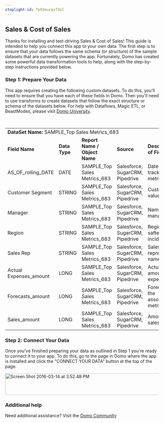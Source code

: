 ```yaml
---
stoplight-id: 7p93eucqv73ol
---
```


<div class="col-md-12 content-panel">
                <h2>Sales &amp; Cost of Sales</h2>
                <p></p><p>Thanks for installing and test-driving <span id="title">Sales &amp; Cost of Sales</span>! This guide is intended to help you connect this app to your own data. The first step is to ensure that your data follows the same schema (or structure) of the sample datasets that are currently powering the app. Fortunately, Domo has created some powerful data transformation tools to help, along with the step-by-step instructions provided below.</p><div class="doc-row" id="Step%201:%20Identify%20Required%20Data%20Fields"><h3 class="doc-row-title">Step 1: Prepare Your Data</h3><div class="small-pad-bottom"><p>This app requires creating the following custom datasets. To do this, you'll need to ensure that you have each of these fields in Domo. Then you'll need to use transforms to create datasets that follow the exact structure or schema of the datasets below. For help with Dataflows, Magic ETL, or BeastModes, please visit <a href="https://university.domo.com/" target="_blank">Domo University</a>.</p></div>
                <br>
                <div id="custom-data-container"><table id="SAMPLE_Top-Sales-Metrics_683"><tbody><tr><td colspan="6"><strong>DataSet Name:</strong> <span class="value">SAMPLE_Top Sales Metrics_683</span></td></tr><!--tr>    <td colspan="6"></td></tr--><tr><td><strong>Field Name</strong></td><td><strong>Data Type</strong></td><td><strong>Report Name / Object Name</strong></td><td><strong>Source </strong></td><td colspan="2"><strong>Description of Field</strong></td></tr><tr><td>AS_OF_rolling_DATE</td><td>DATE</td><td>SAMPLE_Top Sales Metrics_683</td><td>Salesforce, SugarCRM, Pipedrive</td><td colspan="2">Date of tracked metrics</td></tr><tr><td>Customer Segment</td><td>STRING</td><td>SAMPLE_Top Sales Metrics_683</td><td>Salesforce, SugarCRM, Pipedrive</td><td colspan="2">Customer value</td></tr><tr><td>Manager</td><td>STRING</td><td>SAMPLE_Top Sales Metrics_683</td><td>Salesforce, SugarCRM, Pipedrive</td><td colspan="2">Name of manager</td></tr><tr><td>Region</td><td>STRING</td><td>SAMPLE_Top Sales Metrics_683</td><td>Salesforce, SugarCRM, Pipedrive</td><td colspan="2">Region of saftey incident</td></tr><tr><td>Sales Rep</td><td>STRING</td><td>SAMPLE_Top Sales Metrics_683</td><td>Salesforce, SugarCRM, Pipedrive</td><td colspan="2">Sales representative name</td></tr><tr><td>Actual Expenses_amount</td><td>LONG</td><td>SAMPLE_Top Sales Metrics_683</td><td>Salesforce, SugarCRM, Pipedrive</td><td colspan="2">Actual amount of expenses</td></tr><tr><td>Forecasts_amount</td><td>LONG</td><td>SAMPLE_Top Sales Metrics_683</td><td>Salesforce, SugarCRM, Pipedrive</td><td colspan="2">Forecast of the associated metrics</td></tr><tr><td>Sales_amount</td><td>LONG</td><td>SAMPLE_Top Sales Metrics_683</td><td>Salesforce, SugarCRM, Pipedrive</td><td colspan="2">Amount of sales</td></tr></tbody></table><div class="doc-row medium-pad-top">
                <h3 class="doc-row-title">Step 2: Connect Your Data</h3>
                <div class="small-pad-bottom">
                    <p>Once you've finished preparing your data as outlined in Step 1 you're ready to connect it to your app. To do this, go to the page in Domo where the app is installed and click the "CONNECT YOUR DATA" button at the top of the page.</p>
                    <p class="small-pad">
                    <img class="alignnone size-full wp-image-1207" src="https://s3.amazonaws.com/development.domo.com/wp-content/uploads/2016/03/14155707/Screen-Shot-2016-03-14-at-3.52.48-PM1.png" alt="Screen Shot 2016-03-14 at 3.52.48 PM" width="1158" height="71">
                    </p>
                    <div id="ooyalaplayer-IyYTc1MjE61NwLdtrxXvZuhH-dSGbWnR" class="ooyalaplayer"></div>
                    <script>
                        OO.ready(function() {
                            OO.Player.create("ooyalaplayer-IyYTc1MjE61NwLdtrxXvZuhH-dSGbWnR", "IyYTc1MjE61NwLdtrxXvZuhH-dSGbWnR", {
                                height: 380
                            });
                        });
                    </script>
                </div>
                <h3 class="doc-row-title">Additional help</h3>
                <div class="small-pad-bottom">
                    <p>Need additional assistance? Visit the <a href="https://dojo.domo.com">Domo Community</a></p>
                </div>
            </div></div></div><p></p>            </div>
